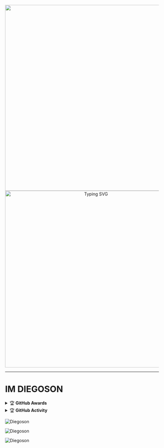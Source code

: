 <p align="center">
   <a href="https://github.com/Diegoson">
    <img src="https://media1.giphy.com/media/XqVUeEK5Lt3VOGEzJj/giphy.gif" width="610">
        <img
        src="https://readme-typing-svg.herokuapp.com?font=ShadowsIntoLightsize=50&duration=5500&color=FCBF01&background=FF673200&center=true&vCenter=true&lines=Hello,+I+am+Diegoson.;Also+known+as+Toxic+Cyber.;Welcome+to+my+GitHub."
            alt="Typing SVG" width="580px"
        />
    </a>
</p>
</div>

      
     
---
# IM DIEGOSON 


<details>
    <summary>&#127942 <b>GitHub Awards</b></summary><br/>

![Github Trophy](https://github-profile-trophy.vercel.app/?username=Diegoson)

</details>

<details>
    <summary>&#127942 <b>GitHub Activity</b></summary><br/>

![Metrics](https://metrics.lecoq.io/Diegoson?template=classic&followup=1&isocalendar=1&languages=1&isocalendar.duration=half-year&config.timezone=Europe%2FIstanbul)

</details> 



<p align="center">
<p><img align="center" src="https://github-readme-stats.vercel.app/api/top-langs?username=Diegoson&show_icons=true&theme=dark&locale=en&layout=compact" alt="Diegoson" /></p>

<p align="center">
<p><img align="center" src="https://github-readme-stats.vercel.app/api?username=Diegoson&show_icons=true&theme=dark&locale=en" alt="Diegoson" /></p>

<p><img align="center" src="https://github-readme-streak-stats.herokuapp.com/?user=Diegoson&theme=dark" alt="Diegoson" /></p>
</p>

</div>
